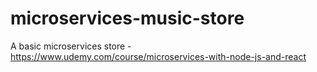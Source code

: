 # microservices-music-store
A basic microservices store - https://www.udemy.com/course/microservices-with-node-js-and-react
